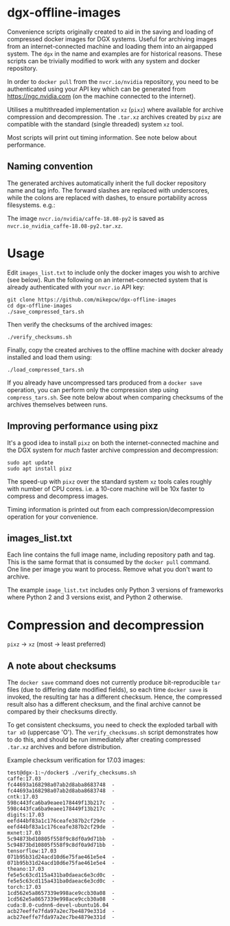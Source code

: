 # dgx-offline-images
Convenience scripts originally created to aid in the saving and loading of compressed docker images for DGX systems. Useful for archiving images from an internet-connected machine and loading them into an airgapped system. The `dgx` in the name and examples are for historical reasons. These scripts can be trivially modified to work with any system and docker repository.

In order to `docker pull` from the `nvcr.io/nvidia` repository, you need to be authenticated using your API key which can be generated from https://ngc.nvidia.com (on the machine connected to the internet).

Utilises a multithreaded implementation `xz` (`pixz`) where available for archive compression and decompression. The `.tar.xz` archives created by `pixz` are compatible with the standard (single threaded) system `xz` tool.

Most scripts will print out timing information. See note below about performance.

## Naming convention
The generated archives automatically inherit the full docker repository name and tag info. The forward slashes are replaced with underscores, while the colons are replaced with dashes, to ensure portability across filesystems. e.g.:

The image `nvcr.io/nvidia/caffe-18.08-py2` is saved as `nvcr.io_nvidia_caffe-18.08-py2.tar.xz`.

# Usage
Edit `images_list.txt` to include only the docker images you wish to archive (see below).
Run the following on an internet-connected system that is already authenticated with your `nvcr.io` API key:
```
git clone https://github.com/mikepcw/dgx-offline-images
cd dgx-offline-images
./save_compressed_tars.sh
```
Then verify the checksums of the archived images:
```
./verify_checksums.sh
```
Finally, copy the created archives to the offline machine with docker already installed and load them using:
```
./load_compressed_tars.sh
```

If you already have uncompressed tars produced from a `docker save` operation, you can perform only the compression step using `compress_tars.sh`. See note below about when comparing checksums of the archives themselves between runs.

## Improving performance using pixz
It's a good idea to install `pixz` on both the internet-connected machine and the DGX system for *much* faster archive compression and decompression:
```
sudo apt update
sudo apt install pixz
```
The speed-up with `pixz` over the standard system `xz` tools cales roughly with number of CPU cores. i.e. a 10-core machine will be 10x faster to compress and decompress images.

Timing information is printed out from each compression/decompression operation for your convenience.

## images\_list.txt
Each line contains the full image name, including repository path and tag. This is the same format that is consumed by the `docker pull` command. 
One line per image you want to process. Remove what you don't want to archive.

The example `image_list.txt` includes only Python 3 versions of frameworks where Python 2 and 3 versions exist, and Python 2 otherwise.

# Compression and decompression
`pixz` -> `xz` (most -> least preferred)

## A note about checksums
The `docker save` command does not currently produce bit-reproducible `tar` files (due to differing date modified fields), so each time `docker save` is invoked, the resulting tar has a different checksum. Hence, the compressed result also has a different checksum, and the final archive cannot be compared by their checksums directly.

To get consistent checksums, you need to check the exploded tarball with `tar xO` (uppercase 'O').
The `verify_checksums.sh` script demonstrates how to do this, and should be run immediately after creating compressed `.tar.xz` archives and before distribution.

Example checksum verification for 17.03 images:
```
test@dgx-1:~/docker$ ./verify_checksums.sh
caffe:17.03
fc44693a168298a07ab2d8aba8683748  -
fc44693a168298a07ab2d8aba8683748  -
cntk:17.03
598c443fca6ba9eaee178449f13b217c  -
598c443fca6ba9eaee178449f13b217c  -
digits:17.03
eefd44bf83a1c176ceafe387b2cf29de  -
eefd44bf83a1c176ceafe387b2cf29de  -
mxnet:17.03
5c94873bd10805f558f9c8df0a9d71bb  -
5c94873bd10805f558f9c8df0a9d71bb  -
tensorflow:17.03
071b95b31d24acd10d6e75fae461e5e4  -
071b95b31d24acd10d6e75fae461e5e4  -
theano:17.03
fe5e5c63cd115a431ba0daeac6e3cd0c  -
fe5e5c63cd115a431ba0daeac6e3cd0c  -
torch:17.03
1cd562e5a8657339e998ace9ccb30a08  -
1cd562e5a8657339e998ace9ccb30a08  -
cuda:8.0-cudnn6-devel-ubuntu16.04
acb27eeffe7fda97a2ec7be4879e331d  -
acb27eeffe7fda97a2ec7be4879e331d  -
```
